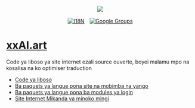 <p align="center"><a href="https://wac.tax"><img src="https://cdn.jsdelivr.net/gh/wactax/img/logo.svg"/></a></p><p align="center"><a href="https://github.com/wactax/wac.tax/blob/main/doc/README.md#readme"><img alt="I18N" src="https://cdn.jsdelivr.net/gh/wactax/img/t.svg"/></a>　<a href="https://groups.google.com/u/2/g/wactax"><img alt="Google Groups" src="https://cdn.jsdelivr.net/gh/wactax/img/g-groups.svg"/></a></p>

# [xxAI.art](https://xxAI.art)

Code ya liboso ya site internet ezali source ouverte, boyei malamu mpo na kosalisa na ko optimiser traduction

* [Code ya liboso](https://github.com/xxai-art/web)
* [Ba paquets ya langue pona site na mobimba na yango](https://github.com/xxai-art/web/tree/main/i18n)
* [Ba paquets ya langue pona ba modules ya login](https://github.com/wacpkg/user/tree/main/ui.i18n)
* [Site Internet Mikanda ya minoko mingi](https://github.com/xxai-doc)
